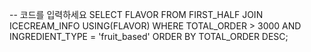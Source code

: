 -- 코드를 입력하세요
SELECT FLAVOR
FROM 
    FIRST_HALF JOIN ICECREAM_INFO USING(FLAVOR)
WHERE 
    TOTAL_ORDER > 3000 AND INGREDIENT_TYPE = 'fruit_based'
ORDER BY
    TOTAL_ORDER DESC;